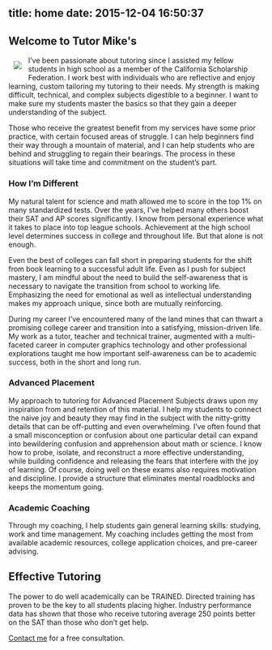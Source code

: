 title: home
date: 2015-12-04 16:50:37
---

## Welcome to Tutor Mike's

<img src="https://media.licdn.com/mpr/mpr/shrinknp_200_200/AAEAAQAAAAAAAAIRAAAAJDA0NmVmY2NmLTQ0YjktNGI0Ni1iNzY2LWE5N2NlMGQ5MTk5MQ.jpg" align="left" style="padding: 10px 10px 10px 10px;radius: 10px;">


I’ve been passionate about tutoring since I assisted my fellow students in high school as a member of the California Scholarship Federation. I work best with individuals who are reflective and enjoy learning, custom tailoring my tutoring to their needs. My strength is making difficult, technical, and complex subjects digestible to a beginner. I want to make sure my students master the basics so that they gain a deeper understanding of the subject.

Those who receive the greatest benefit from my services have some prior practice, with certain focused areas of struggle. I can help beginners find their way through a mountain of material, and I can help students who are behind and struggling to regain their bearings. The process in these situations will take time and commitment on the student’s part. 

### How I’m Different
My natural talent for science and math allowed me to score in the top 1% on many standardized tests. Over the years, I’ve helped many others boost their SAT and AP scores significantly. I know from personal experience what it takes to place into top league schools. Achievement at the high school level determines success in college and throughout life. But that alone is not enough.

Even the best of colleges can fall short in preparing students for the shift from book learning to a successful adult life. Even as I push for subject mastery, I am mindful about the need to build the self-awareness that is necessary to navigate the transition from school to working life. Emphasizing the need for emotional as well as intellectual understanding makes my approach unique, since both are mutually reinforcing.

During my career I’ve encountered many of the land mines that can thwart a promising college career and transition into a satisfying, mission-driven life. My work as a tutor, teacher and technical trainer, augmented with a multi-faceted career in computer graphics technology and other professional explorations taught me how important self-awareness can be to academic success, both in the short and long run.

### Advanced Placement
My approach to tutoring for Advanced Placement Subjects draws upon my inspiration from and retention of this material. I help my students to connect the naive joy and beauty they may find in the subject with the nitty-gritty details that can be off-putting and even overwhelming. I’ve often found that a small misconception or confusion about one particular detail can expand into bewildering confusion and apprehension about math or science. I know how to probe, isolate, and reconstruct a more effective understanding, while building confidence and releasing the fears that interfere with the joy of learning. Of course, doing well on these exams also requires motivation and discipline. I provide a structure that eliminates mental roadblocks and keeps the momentum going.

### Academic Coaching
Through my coaching, I help students gain general learning skills: studying, work and time management. My coaching includes getting the most from available academic resources, college application choices, and pre-career advising.

## Effective Tutoring
The power to do well academically can be TRAINED. Directed training has proven to be the key to all students placing higher. Industry performance data has shown that those who receive tutoring average 250 points better on the SAT than those who don’t get help.

[Contact me](contact-us/) for a free consultation.
